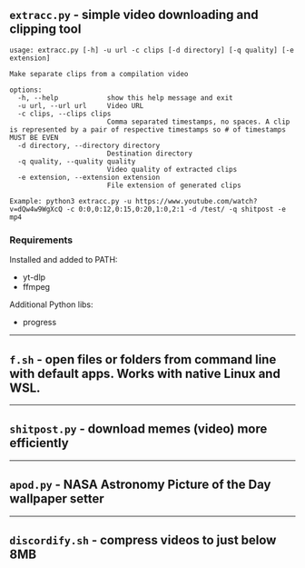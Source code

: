 ## `extracc.py` - simple video downloading and clipping tool

```commandline
usage: extracc.py [-h] -u url -c clips [-d directory] [-q quality] [-e extension]

Make separate clips from a compilation video

options:
  -h, --help            show this help message and exit
  -u url, --url url     Video URL
  -c clips, --clips clips
                        Comma separated timestamps, no spaces. A clip is represented by a pair of respective timestamps so # of timestamps MUST BE EVEN
  -d directory, --directory directory
                        Destination directory
  -q quality, --quality quality
                        Video quality of extracted clips
  -e extension, --extension extension
                        File extension of generated clips

Example: python3 extracc.py -u https://www.youtube.com/watch?v=dQw4w9WgXcQ -c 0:0,0:12,0:15,0:20,1:0,2:1 -d /test/ -q shitpost -e mp4
```

### Requirements
Installed and added to PATH:
- yt-dlp
- ffmpeg

Additional Python libs:
- progress
___

## `f.sh` - open files or folders from command line with default apps. Works with native Linux and WSL.
___

## `shitpost.py` - download memes (video) more efficiently
___

## `apod.py` - NASA Astronomy Picture of the Day wallpaper setter
___

## `discordify.sh` - compress videos to just below 8MB